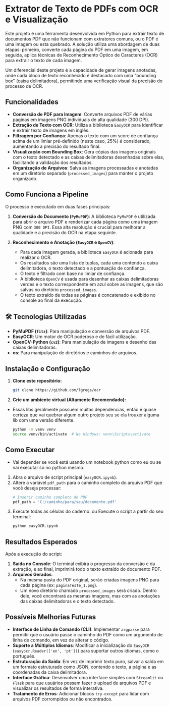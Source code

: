 # Extrator de Texto de PDFs com OCR e Visualização

Este projeto é uma ferramenta desenvolvida em Python para extrair texto de documentos PDF que não funcionam com extratores comuns, ou o PDF é uma imagem ou esta quebrado. A solução utiliza uma abordagem de duas etapas: primeiro, converte cada página do PDF em uma imagem, em seguida, aplica técnicas de Reconhecimento Óptico de Caracteres (OCR) para extrair o texto de cada imagem.

Um diferencial deste projeto é a capacidade de gerar imagens anotadas, onde cada bloco de texto reconhecido é destacado com uma "bounding box" (caixa delimitadora), permitindo uma verificação visual da precisão do processo de OCR.

## Funcionalidades

  * **Conversão de PDF para Imagem**: Converte arquivos PDF de várias páginas em imagens PNG individuais de alta qualidade (300 DPI).
  * **Extração de Texto com OCR**: Utiliza a biblioteca `EasyOCR` para identificar e extrair texto de imagens em inglês.
  * **Filtragem por Confiança**: Apenas o texto com um score de confiança acima de um limiar pré-definido (neste caso, 25%) é considerado, aumentando a precisão do resultado final.
  * **Visualização com Bounding Box**: Gera cópias das imagens originais com o texto detectado e as caixas delimitadoras desenhadas sobre elas, facilitando a validação dos resultados.
  * **Organização de Arquivos**: Salva as imagens processadas e anotadas em um diretório separado (`processed_images`) para manter o projeto organizado.

## Como Funciona a Pipeline

O processo é executado em duas fases principais:

1.  **Conversão do Documento (`PyMuPDF`)**: A biblioteca `PyMuPDF` é utilizada para abrir o arquivo PDF e renderizar cada página como uma imagem PNG com `300 DPI`. Essa alta resolução é crucial para melhorar a qualidade e a precisão do OCR na etapa seguinte.

2.  **Reconhecimento e Anotação (`EasyOCR` e `OpenCV`)**:

      * Para cada imagem gerada, a biblioteca `EasyOCR` é acionada para realizar o OCR.
      * Os resultados são uma lista de tuplas, cada uma contendo a caixa delimitadora, o texto detectado e a pontuação de confiança.
      * O texto é filtrado com base no limiar de confiança.
      * A biblioteca `OpenCV` é usada para desenhar as caixas delimitadoras verdes e o texto correspondente em azul sobre as imagens, que são salvas no diretório `processed_images`.
      * O texto extraído de todas as páginas é concatenado e exibido no console ao final da execução.

## 🛠️ Tecnologias Utilizadas

  * **PyMuPDF (`fitz`)**: Para manipulação e conversão de arquivos PDF.
  * **EasyOCR**: Um motor de OCR poderoso e de fácil utilização.
  * **OpenCV-Python (`cv2`)**: Para manipulação de imagens e desenho das caixas delimitadoras.
  * **os**: Para manipulação de diretórios e caminhos de arquivos.

## Instalação e Configuração

1.  **Clone este repositório:**

    ```bash
    git clone https://github.com/lgregs/ocr
    ```

2.  **Crie um ambiente virtual (Altamente Recomendado):**
- Essas libs geralmente possuem muitas dependencias, então é quase certeza que vai quebrar algum outro projeto seu se ela trouxer alguma lib com uma versão diferente.
  
    ```bash
    python -m venv venv
    source venv/bin/activate  # No Windows: venv\Scripts\activate
    ```

##  Como Executar
- Vai depender se você está usando um notebook python como eu ou se vai executar só no python mesmo.

1.  Abra o arquivo de script principal (`easyOCR.ipynb`).
2.  Altere a variável `pdf_path` para o caminho completo do arquivo PDF que você deseja processar:
    ```python
    # Inserir caminho completo do PDF
    pdf_path = 'C:/caminho/para/seu/documento.pdf'
    ```
3. Execute todas as células do caderno.
   ou
  Execute o script a partir do seu terminal:
    ```bash
    python easyOCR.ipynb
    ```

## Resultados Esperados

Após a execução do script:

1.  **Saída no Console**: O terminal exibirá o progresso da conversão e da extração, e ao final, imprimirá todo o texto extraído do documento PDF.
2.  **Arquivos Gerados**:
      * Na mesma pasta do PDF original, serão criadas imagens PNG para cada página (ex: `paginaTeste_1.png`).
      * Um novo diretório chamado `processed_images` será criado. Dentro dele, você encontrará as mesmas imagens, mas com as anotações das caixas delimitadoras e o texto detectado.

## Possíveis Melhorias Futuras

  * **Interface de Linha de Comando (CLI)**: Implementar `argparse` para permitir que o usuário passe o caminho do PDF como um argumento de linha de comando, em vez de alterar o código.
  * **Suporte a Múltiplos Idiomas**: Modificar a inicialização do `EasyOCR` (`easyocr.Reader(['en', 'pt'])`) para suportar outros idiomas, como o português.
  * **Estruturação da Saída**: Em vez de imprimir texto puro, salvar a saída em um formato estruturado como JSON, contendo o texto, a página e as coordenadas da caixa delimitadora.
  * **Interface Gráfica**: Desenvolver uma interface simples com `Streamlit` ou `Flask` para que usuários possam fazer o upload de arquivos PDF e visualizar os resultados de forma interativa.
  * **Tratamento de Erros**: Adicionar blocos `try-except` para lidar com arquivos PDF corrompidos ou não encontrados.
